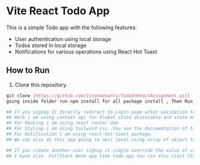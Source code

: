 
# Vite React Todo App

This is a simple Todo app with the following features:

- User authentication using local storage
- Todos stored in local storage
- Notifications for various operations using React Hot Toast

## How to Run

1. Clone this repository.

```bash
git clone [https://github.com/Jitenmohanty/TodoOnReactAssignment.git]
going inside folder run npm install for all package install , Then Run  npm run dev

## If you signUp It directly redirect to Login page after validation true the you can add ,update,complte check also delete todo.
## Here i am using context api for Global state accessable and state manegement.
## For Routing i am using react router dom
## For Styling i am using tailwind css..You see the documemtation of tailwind css on Vite (https://tailwindcss.com/docs/guides/vite)
## For Notification i am using react-hot-toast package.
## We can also do this app going to next level using array of object todos and user credential , which gives us to more previlage using multiple user and multiple todo, Also using backend also

## If you create another user signup it simple override the value of user and remove all todo of previous user.
## I have also  FullStack Note app like todo app You can also visit this...(https://github.com/Jitenmohanty/INoteBookOnReact.git)
